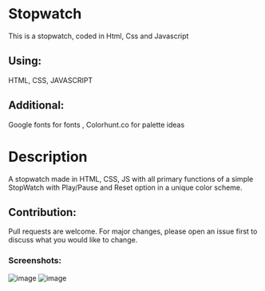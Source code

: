 # Stopwatch
This is a stopwatch, coded in Html, Css and Javascript

## Using:
HTML, CSS, JAVASCRIPT

## Additional:
Google fonts  for fonts , Colorhunt.co for palette ideas

# Description
A stopwatch made in HTML, CSS, JS with all primary functions of a simple StopWatch with Play/Pause and Reset option in a unique color scheme.

## Contribution:
Pull requests are welcome. For major changes, please open an issue first to discuss what you would like to change.  

### Screenshots:
![image](https://user-images.githubusercontent.com/81807980/136572736-c75037df-bc60-4ae6-8108-f3fbbea6af3e.png)
![image](https://user-images.githubusercontent.com/81807980/136572924-b95f1ac0-9281-439f-9c02-3511b17edc05.png)
